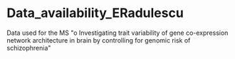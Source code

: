 # Data_availability_ERadulescu

Data used for the MS "o	Investigating trait variability of gene co-expression network architecture in brain by controlling for genomic risk of schizophrenia"
